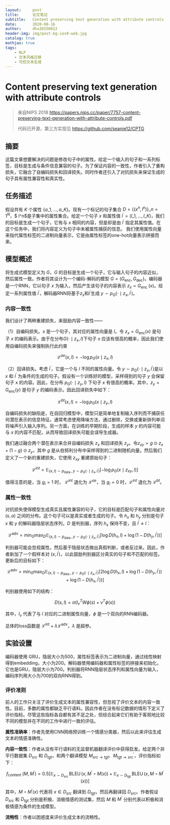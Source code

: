 ```yaml
---
layout:     post
title:      论文笔记
subtitle:   Content preserving text generation with attribute controls
date:       2020-08-16
author:     dhx20150812
header-img: img/post-bg-ios9-web.jpg
catalog: true
mathjax: true
tags:
    - NLP
    - 文本风格迁移
    - 可控文本生成
---
```


# Content preserving text generation with attribute controls

>   来自NIPS 2018 https://papers.nips.cc/paper/7757-content-preserving-text-generation-with-attribute-controls.pdf
>
>   代码已开源，第三方实现见 https://github.com/seanie12/CPTG

## 摘要

这篇文章想要解决的问题是修改句子中的属性。给定一个输入的句子和一系列标签，目标是生成与条件信息兼容的句子。为了保证内容的一致性，作者引入了重构损失，它融合了自编码损失和回译损失。同时作者还引入了对抗损失来保证生成的句子具有属性兼容性和真实性。

## 任务描述

假设共有 $K$ 个属性 $\{a\_{1}, \ldots, a\_{K}\}$。现有一个标记的句子集合 $D=\{\left(x^{n}, l^{n}\right)\}\_{n=1}^{N}$，$ l^n$是子集中的属性集合。给定一个句子 $x$ 和属性值 $l^{\prime}=\left(l\_{1}, \ldots, l\_{K}\right)$，我们的目标是生成一个句子，它有与 $x$ 相同的内容，但是却是由 $l^{\prime}$ 指定其属性值。在这个任务中，我们将内容定义为句子中未被属性捕获的信息。 我们使用属性向量来指代属性标签的二进制向量表示，它是由属性标签的one-hot向量表示拼接而来。

## 模型概述

将生成式模型定义为 $G$，$G$ 的目标是生成一个句子，它与输入句子的内容近似，然后属性一致。作者将其设计为一个编码-解码的模型 $G=\left(G_{\mathrm{enc}}, G_{\mathrm{dec}}\right)$。编码器是一个RNN，它以句子 $x$ 为输入，然后产生该句子的内容表示 $z_{x}=G_{\text {enc }}(x)$。给定一系列属性值 $l^{\prime}$，解码器RNN将基于$z_x$和$l^{\prime}$生成 $y \sim p_{G}\left(\cdot \mid z_{x}, l^{\prime}\right)$。

### 内容一致性

我们设计了两种重建损失，来鼓励内容一致性——

（1）自编码损失。$x$ 是一个句子，其对应的属性向量是 $l$。令 $z_{x}=G_{\mathrm{enc}}(x)$ 是句子 $x$ 的编码表示。由于在分布$G\left(\cdot \mid z_{x}, l\right)$下句子 $x$ 应该有很高的概率，因此我们使用自编码损失来强制执行此约束

$$
\mathcal{L}^{a e}(x, l)=-\log p_{G}\left(x \mid z_{x}, l\right)
$$

（2）回译损失。考虑 $l^{\prime}$，它是一个与 $l$ 不同的属性向量。令 $y \sim p_{G}\left(\cdot \mid z_{x}, l^{\prime}\right)$是以 $x$ 和 $l^{\prime}$ 为条件的生成的句子。假设有一个训练好的模型，采样得到的句子 $y$ 会保留句子 $x$ 的内容。因此，在分布 $p_{G}\left(\cdot \mid z_{y}, l\right)$ 下句子 $x$ 有很高的概率。其中，$z_{y}=G_{\mathrm{enc}}(y)$ 是句子 $y$ 的编码表示。因此回译损失中如下：

$$
\mathcal{L}^{b t}(x, l)=-\log p_{G}\left(x \mid z_{y}, l\right)
$$

自编码损失的缺陷是，在自回归模型中，模型只是简单地复制输入序列而不捕获任何潜在表示的信息特征。通常考虑使用降噪方法，通过删除，交换或重新排列单词将噪声引入输入序列。另一方面，在训练的早期阶段，生成的样本 $y$ 的内容可能与 $x$ 的内容不匹配，从而导致回译损失可能会误导生成器。

我们通过融合两个潜在表示来合并自编码损失 $z_{x}$ 和回译损失 $z_{y}$。令$z_{x y}=g \odot z_{x}+(1-g) \odot z_{y}$，其中 $g$ 是从伯努利分布中采样得到的二进制随机向量。然后我们定义了一个新的重建损失，它使用 $z_{xy}$ 重建原始句子：

$$
\mathcal{L}^{i n t}=\mathbb{E}_{(x, l) \sim p_{\text {data }}, y \sim p_{G}\left(\cdot \mid z_{x}, l^{\prime}\right)}\left[-\log p_{G}\left(x \mid z_{x y}, l\right)\right]
$$

值得注意的是，当 $g_i=1$ 时， $\mathcal{L}^{i n t}$ 退化为 $\mathcal{L}^{a e}$，当 $g_i=0$ 时，$\mathcal{L}^{i n t}$ 退化为 $\mathcal{L}^{bt}$。

### 属性一致性

对抗损失使得模型生成真实且属性兼容的句子，它的目标是匹配句子和属性向量对 $(s,a)$ 之间的分布。这个句子可以是真实或者生成的句子。令 $h_x$ 和 $h_y$ 分别是句子 $x$ 和 $y$ 的解码器隐层状态序列，$D$ 是判别器，序列 $h_x$ 保持不变，且 $l^{\prime} \neq l$：

$$
\mathcal{L}^{\mathrm{adv}}=\min _{G} \max _{D} \mathbb{E}_{(x, l) \sim p_{\text {data }}, y \sim p_{G}\left(\cdot \mid z_{x}, l^{\prime}\right)}\left[\log D\left(h_{x}, l\right)+\log \left(1-D\left(h_{y}, l^{\prime}\right)\right)\right]
$$

判别器可能会忽视属性，然后基于隐层状态做出真假判断，或者反过来。因此，作者新加了一个假样本对 $(x,l^{\prime})$，以此鼓励判别器区分真实的句子和不匹配的标签。更新后的目标如下：

$$
\mathcal{L}^{\mathrm{adv}}=\min _{G} \max _{D} \mathbb{E}_{(x, l) \sim p_{\text {data }}, y \sim p_{G}\left(\cdot \mid z_{x}, l^{\prime}\right)}\left[2 \log D\left(h_{x}, l\right)+\log \left(1-D\left(h_{y}, l^{\prime}\right)\right)+\log \left(1-D\left(h_{x}, l^{\prime}\right)\right)\right]
$$

判别器使用如下的结构：

$$
D(s, l)=\sigma\left(l_{v}^{T} W \phi(s)+v^{T} \phi(s)\right)
$$

其中，$l_v$ 代表了与 $l$ 对应的二进制属性向量，$\phi$ 是一个双向的RNN编码器。

总体的loss函数是 $\mathcal{L}^{\mathrm{int}}+\lambda \mathcal{L}^{\mathrm{adv}}$，$\lambda$ 是超参。

## 实验设置

编码器使用 GRU，隐层大小为500，属性标签表示为二进制向量，通过线性映射得到embedding，大小为200。解码器使用编码器和属性标签的拼接来初始化，它也是GRU，隐层大小为700。判别器将RNN隐层状态序列和属性向量为输入，编码序列用大小为700的双向RNN得到。

### 评价准则

前人的工作只关注了评价生成文本的属性兼容性，但忽视了评价文本的内容一致性。目前，多数的属性都缺乏平行语料。因此作者在没有标记数据的情形下定义了评价指标。尽管这些指标各自都有其不足之处，但综合起来它们有助于客观地比较不同的模型并在不同的工作中进行一致的评估。

**属性准确率**：作者先使用CNN网络预训练一个情感分类器，然后以此来评估生成文本的情感准确性。

**内容一致性**：作者从没有平行语料的无监督机器翻译评价中获得启发。给定两个非平行数据集 $D_{src}$ 和 $D_{tgt}$，和两个翻译模型 $M_{s r c \rightarrow t g t}$、$M_{t g t \rightarrow s r c}^{\prime}$，评价指标如下：

$$
f_{\text {content }}\left(M, M^{\prime}\right)=0.5\left[\mathbb{E}_{x \sim D_{\text {src }}} \operatorname{BLEU}\left(x, M^{\prime} \circ M(x)\right)+\mathbb{E}_{x \sim D_{\text {tgt }}} \operatorname{BLEU}\left(x, M \circ M^{\prime}(x)\right)\right]
$$

其中，$M \circ M^{\prime}(x)$ 代表将 $x \in D_{src}$ 翻译到 $D_{tgt}$，然后再翻译回 $D_{src}$。作者假设 $D_{src}$ 和 $D_{tgt}$ 分别是积极、消极情感的测试集，然后 $M$ 和 $M^{\prime}$ 分别代表以积极和消极情感为条件的生成模型。

**流畅性**：作者以困惑度来评价生成文本的流畅性。
